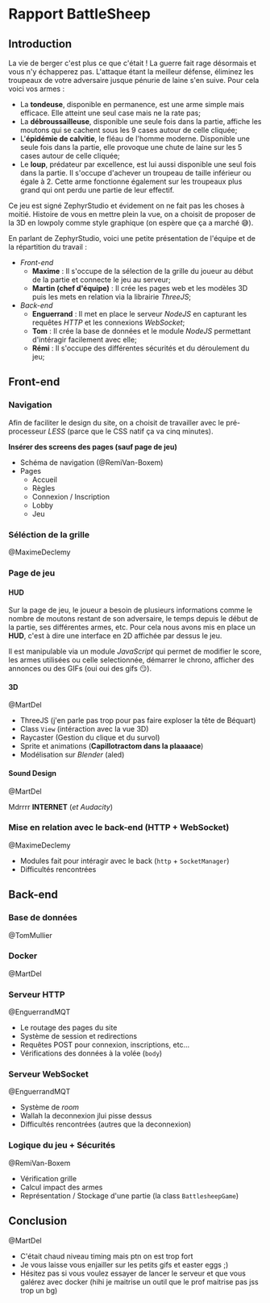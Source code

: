 # Rapport BattleSheep

## Introduction

La vie de berger c'est plus ce que c'était ! La guerre fait rage désormais et vous n'y échapperez pas. L'attaque étant la meilleur défense, éliminez les troupeaux de votre adversaire jusque pénurie de laine s'en suive. Pour cela voici vos armes :

* La **tondeuse**, disponible en permanence, est une arme simple mais efficace. Elle atteint une seul case mais ne la rate pas;
* La **débroussailleuse**, disponible une seule fois dans la partie, affiche les moutons qui se cachent sous les 9 cases autour de celle cliquée;
* L'**épidémie de calvitie**, le fléau de l'homme moderne. Disponible une seule fois dans la partie, elle provoque une chute de laine sur les 5 cases autour de celle cliquée;
* Le **loup**, prédateur par excellence, est lui aussi disponible une seul fois dans la partie. Il s'occupe d'achever un troupeau de taille inférieur ou égale à 2. Cette arme fonctionne également sur les troupeaux plus grand qui ont perdu une partie de leur effectif.

Ce jeu est signé ZephyrStudio et évidement on ne fait pas les choses à moitié. Histoire de vous en mettre plein la vue, on a choisit de proposer de la 3D en lowpoly comme style graphique (on espère que ça a marché 😅️).

En parlant de ZephyrStudio, voici une petite présentation de l'équipe et de la répartition du travail :

* *Front-end*
	* **Maxime** : Il s'occupe de la sélection de la grille  du joueur au début de la partie et connecte le jeu au serveur;
	* **Martin (chef d'équipe)** : Il crée les pages web et les modèles 3D puis les mets en relation via la librairie *ThreeJS*;
* *Back-end*
	* **Enguerrand** : Il met en place le serveur *NodeJS* en capturant les requêtes *HTTP* et les connexions *WebSocket*;
	* **Tom** : Il crée la base de données et le module *NodeJS* permettant d'intéragir facilement avec elle;
	* **Rémi** : Il s'occupe des différentes sécurités et du déroulement du jeu;

## Front-end

### Navigation

Afin de faciliter le design du site, on a choisit de travailler avec le pré-processeur *LESS* (parce que le CSS natif ça va cinq minutes).

**Insérer des screens des pages (sauf page de jeu)**

* Schéma de navigation (@RemiVan-Boxem)
* Pages
	* Accueil
	* Règles
	* Connexion / Inscription
	* Lobby
	* Jeu

### Séléction de la grille
@MaximeDeclemy

### Page de jeu

#### HUD

Sur la page de jeu, le joueur a besoin de plusieurs informations comme le nombre de moutons restant de son adversaire, le temps depuis le début de la partie, ses différentes armes, etc. Pour cela nous avons mis en place un **HUD**, c'est à dire une interface en 2D affichée par dessus le jeu.

Il est manipulable via un module *JavaScript* qui permet de modifier le score, les armes utilisées ou celle selectionnée, démarrer le chrono, afficher des annonces ou des GIFs (oui oui des gifs 😏️).

#### 3D
@MartDel

* ThreeJS (j'en parle pas trop pour pas faire exploser la tête de Béquart)
* Class `View` (intéraction avec la vue 3D)
* Raycaster (Gestion du clique et du survol)
* Sprite et animations (**Capillotractom dans la plaaaace**)
* Modélisation sur *Blender* (aled)

#### Sound Design
@MartDel

Mdrrrr **INTERNET** (*et Audacity*) 

### Mise en relation avec le back-end (HTTP + WebSocket)
@MaximeDeclemy

* Modules fait pour intéragir avec le back (`http` + `SocketManager`)
* Difficultés rencontrées

## Back-end

### Base de données
@TomMullier

### Docker
@MartDel

### Serveur HTTP
@EnguerrandMQT

* Le routage des pages du site
* Système de session et redirections
* Requêtes POST pour connexion, inscriptions, etc...
* Vérifications des données à la volée (`body`)

### Serveur WebSocket
@EnguerrandMQT

* Système de *room*
* Wallah la deconnexion jlui pisse dessus
* Difficultés rencontrées (autres que la deconnexion)

### Logique du jeu + Sécurités
@RemiVan-Boxem

* Vérification grille
* Calcul impact des armes
* Représentation / Stockage d'une partie (la class `BattlesheepGame`)

## Conclusion
@MartDel

* C'était chaud niveau timing mais ptn on est trop fort
* Je vous laisse vous enjailler sur les petits gifs et easter eggs ;)
* Hésitez pas si vous voulez essayer de lancer le serveur et que vous galérez avec docker (hihi je maitrise un outil que le prof maitrise pas jss trop un bg)